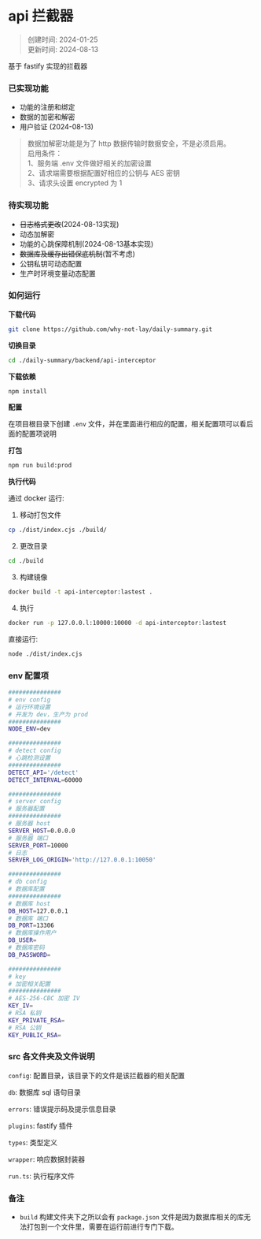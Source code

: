 # api 拦截器

> 创建时间: 2024-01-25  
> 更新时间: 2024-08-13

基于 fastify 实现的拦截器

### 已实现功能
* 功能的注册和绑定
* 数据的加密和解密
* 用户验证 (2024-08-13)

> 数据加解密功能是为了 http 数据传输时数据安全，不是必须启用。  
> 启用条件：  
> 1、服务端 .env 文件做好相关的加密设置  
> 2、请求端需要根据配置好相应的公钥与 AES 密钥  
> 3、请求头设置 encrypted 为 1

### 待实现功能
* ~~日志格式更改~~(2024-08-13实现)
* 动态加解密
* 功能的心跳保障机制(2024-08-13基本实现)
* ~~数据库及缓存出错保底机制~~(暂不考虑)
* 公钥私钥可动态配置
* 生产时环境变量动态配置

### 如何运行
**下载代码**
```bash
git clone https://github.com/why-not-lay/daily-summary.git
```
**切换目录**
```bash
cd ./daily-summary/backend/api-interceptor
```

**下载依赖**
```bash
npm install
```

**配置**

在项目根目录下创建 `.env` 文件，并在里面进行相应的配置，相关配置项可以看后面的配置项说明

**打包**
```bash
npm run build:prod
```

**执行代码**

通过 docker 运行:
1. 移动打包文件
```bash
cp ./dist/index.cjs ./build/
```

2. 更改目录
```bash
cd ./build
```

3. 构建镜像
```bash
docker build -t api-interceptor:lastest .
```

4. 执行 
```bash
docker run -p 127.0.0.l:10000:10000 -d api-interceptor:lastest
```

直接运行:
```bash
node ./dist/index.cjs
```
### env 配置项
```bash
###############
# env config
# 运行环境设置
# 开发为 dev，生产为 prod
###############
NODE_ENV=dev

###############
# detect config
# 心跳检测设置
###############
DETECT_API='/detect'
DETECT_INTERVAL=60000

###############
# server config
# 服务器配置
###############
# 服务器 host
SERVER_HOST=0.0.0.0
# 服务器 端口
SERVER_PORT=10000
# 日志
SERVER_LOG_ORIGIN='http://127.0.0.1:10050'

###############
# db config
# 数据库配置 
###############
# 数据库 host
DB_HOST=127.0.0.1
# 数据库 端口
DB_PORT=13306
# 数据库操作用户
DB_USER=
# 数据库密码
DB_PASSWORD=

###############
# key
# 加密相关配置
###############
# AES-256-CBC 加密 IV
KEY_IV=
# RSA 私钥
KEY_PRIVATE_RSA=
# RSA 公钥
KEY_PUBLIC_RSA=
```

### src 各文件夹及文件说明
`config`: 配置目录，该目录下的文件是该拦截器的相关配置

`db`: 数据库 sql 语句目录

`errors`: 错误提示码及提示信息目录

`plugins`: fastify 插件

`types`: 类型定义

`wrapper`: 响应数据封装器

`run.ts`: 执行程序文件

### 备注
* `build` 构建文件夹下之所以会有 `package.json` 文件是因为数据库相关的库无法打包到一个文件里，需要在运行前进行专门下载。